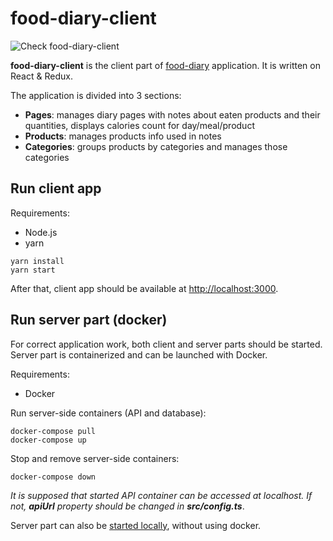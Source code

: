 # food-diary-client

![Check food-diary-client](https://github.com/pkirilin/food-diary-client/workflows/Check%20food-diary-client/badge.svg?branch=master)

**food-diary-client** is the client part of [food-diary](https://github.com/pkirilin/food-diary) application.
It is written on React & Redux.

The application is divided into 3 sections:

- **Pages**: manages diary pages with notes about eaten products and their quantities, displays calories count for day/meal/product
- **Products**: manages products info used in notes
- **Categories**: groups products by categories and manages those categories

## Run client app

Requirements:

- Node.js
- yarn

```shell
yarn install
yarn start
```

After that, client app should be available at <http://localhost:3000>.

## Run server part (docker)

For correct application work, both client and server parts should be started. Server part is containerized and can be launched with Docker.

Requirements:

- Docker

Run server-side containers (API and database):

```shell
docker-compose pull
docker-compose up
```

Stop and remove server-side containers:

```shell
docker-compose down
```

_It is supposed that started API container can be accessed at localhost. If not, **apiUrl** property should be changed in **src/config.ts**_.

Server part can also be [started locally](https://github.com/pkirilin/food-diary-server), without using docker.
